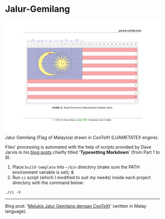 # Jalur-Gemilang

![Tangkap Layar](jalur-gemilang-scaled.png)

Jalur Gemilang (Flag of Malaysia) drawn in ConTeXt (LUAMETATEX engine).

Files' processing is automated with the help of scripts provided by Dave Jarvis in his [blog posts](https://dave.autonoma.ca/blog/) chiefly titled '**Typesetting Markdown**' (from Part 1 to 8).
1. Place `build-template` into `~/bin` directory (make sure the PATH environment variable is set); &
2. Run `ci` script (which I modified to suit my needs) inside each project directory with the command below:
```
./ci -V
```

---

Blog post: '[Melukis Jalur Gemilang dengan ConTeXt](https://wraihan.com/posts/melukis-jalur-gemilang-dengan-context/)' (written in Malay language).
